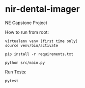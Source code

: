# nir-dental-imager

NE Capstone Project

How to run from root:

```
virtualenv venv (first time only)
source venv/bin/activate

pip install -r requirements.txt

python src/main.py
```

Run Tests:

```
pytest
```
